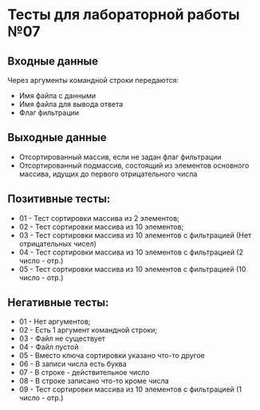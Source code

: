 # Тесты для лабораторной работы №07

## Входные данные

Через аргументы командной строки передаются:
* Имя файла с данными
* Имя файла для вывода ответа
* Флаг фильтрации

## Выходные данные

* Отсортированный массив, если не задан флаг фильтрации
* Отсортированный подмассив, состоящий из элементов основного массива, идущих до первого отрицательного числа

## Позитивные тесты:

- 01 - Тест сортировки массива из 2 элементов;
- 02 - Тест сортировки массива из 10 элементов;
- 03 - Тест сортировки массива из 10 элементов с фильтрацией (Нет отрицательных чисел)
- 04 - Тест сортировки массива из 10 элементов с фильтрацией (2 число - отр.)
- 05 - Тест сортировки массива из 10 элементов с фильтрацией (10 число - отр.)

## Негативные тесты:

- 01 - Нет аргументов;
- 02 - Есть 1 аргумент командной строки;
- 03 - Файл не существует
- 04 - Файл пустой
- 05 - Вместо ключа сортировки указано что-то другое
- 06 - В записи числа есть буква
- 07 - В строке - действительное число
- 08 - В строке записано что-то кроме числа
- 09 - Тест сортировки массива из 10 элементов с фильтрацией (1 число - отр.)
